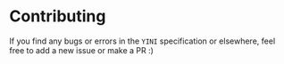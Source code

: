 # Contributing

If you find any bugs or errors in the `YINI` specification or elsewhere, feel free to add a new issue or make a PR :)
